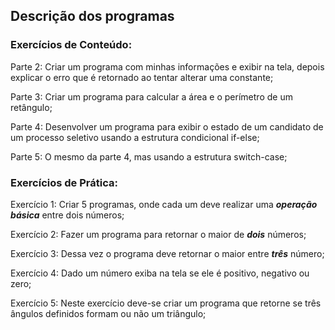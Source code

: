 ## Descrição dos programas

### Exercícios de Conteúdo:

Parte 2: Criar um programa com minhas informações e exibir na tela, depois explicar o erro que é retornado ao tentar alterar uma constante;

Parte 3: Criar um programa para calcular a área e o perímetro de um retângulo;

Parte 4: Desenvolver um programa para exibir o estado de um candidato de um processo seletivo usando a estrutura condicional if-else;

Parte 5: O mesmo da parte 4, mas usando a estrutura switch-case;

### Exercícios de Prática:

Exercício 1: Criar 5 programas, onde cada um deve realizar uma **_operação básica_** entre dois números;

Exercício 2: Fazer um programa para retornar o maior de **_dois_** números;

Exercício 3: Dessa vez o programa deve retornar o maior entre **_três_** número;

Exercício 4: Dado um número exiba na tela se ele é positivo, negativo ou zero;

Exercício 5: Neste exercício deve-se criar um programa que retorne se três ângulos definidos formam ou não um triângulo;


